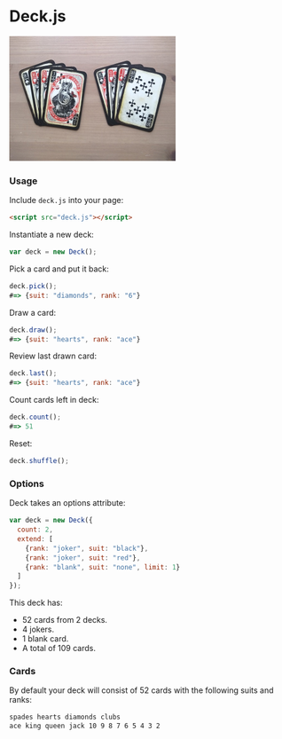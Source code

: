 # Deck.js

<img src="https://raw.githubusercontent.com/Kequc/deckjs/master/images/cards.jpg" alt="Cards" width="300" height="225" />

### Usage

Include `deck.js` into your page:
```html
<script src="deck.js"></script>
```

Instantiate a new deck:
```javascript
var deck = new Deck();
```

Pick a card and put it back:
```javascript
deck.pick();
#=> {suit: "diamonds", rank: "6"}
```

Draw a card:
```javascript
deck.draw();
#=> {suit: "hearts", rank: "ace"}
```

Review last drawn card:
```javascript
deck.last();
#=> {suit: "hearts", rank: "ace"}
```

Count cards left in deck:
```javascript
deck.count();
#=> 51
```

Reset:
```javascript
deck.shuffle();
```

### Options

Deck takes an options attribute:
```javascript
var deck = new Deck({
  count: 2,
  extend: [
    {rank: "joker", suit: "black"},
    {rank: "joker", suit: "red"},
    {rank: "blank", suit: "none", limit: 1}
  ]
});
```

This deck has:

* 52 cards from 2 decks.
* 4 jokers.
* 1 blank card.
* A total of 109 cards.

### Cards

By default your deck will consist of 52 cards with the following suits and ranks:

```
spades hearts diamonds clubs
ace king queen jack 10 9 8 7 6 5 4 3 2
```
